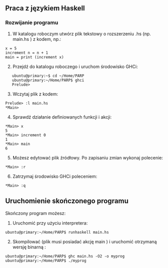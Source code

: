 ## Praca z językiem Haskell
### Rozwijanie programu
1. W katalogu roboczym utwórz plik tekstowy o rozszerzeniu .hs (np.
   main.hs ) z kodem, np.:
```
x = 5
increment n = n + 1
main = print (increment x)
```
2. Przejdź do katalogu roboczego i uruchom środowisko GHCi:
```
   ubuntu@primary:~$ cd ~/Home/PARP
   ubuntu@primary:~/Home/PARP$ ghci
   Prelude>
```
3. Wczytaj plik z kodem:
```
Prelude> :l main.hs
*Main>
```
4. Sprawdź działanie definiowanych funkcji i akcji:
``` 
*Main> x
5
*Main> increment 0
1
*Main> main
6
```
5. Możesz edytować plik źródłowy. Po zapisaniu zmian wykonaj polecenie:
```   
*Main> :r
```
6. Zatrzymaj środowisko GHCi poleceniem:
```
*Main> :q
```
## Uruchomienie skończonego programu
   Skończony program możesz:
1. Uruchomić przy użyciu interpretera:
```  
ubuntu@primary:~/Home/PARP$ runhaskell main.hs
```
2. Skompilować (plik musi posiadać akcję main ) i uruchomić otrzymaną
   wersję binarną :
```
ubuntu@primary:~/Home/PARP$ ghc main.hs -O2 -o myprog
ubuntu@primary:~/Home/PARP$ ./myprog
```